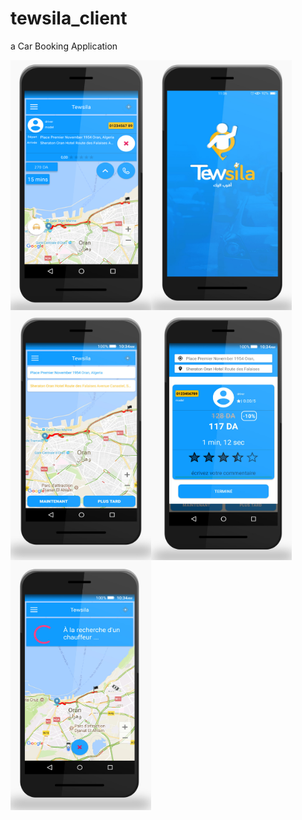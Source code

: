 # tewsila_client

a Car Booking Application

<img align="left" width="225" height="400" src="screen1.png" />
<img align="left" width="225" height="400" src="screen2.jpg" />
<img align="left" width="225" height="400" src="screen3.jpg" />
<img align="left" width="225" height="400" src="screen4.jpg" />
<img align="left" width="225" height="400" src="screen5.jpg" />
